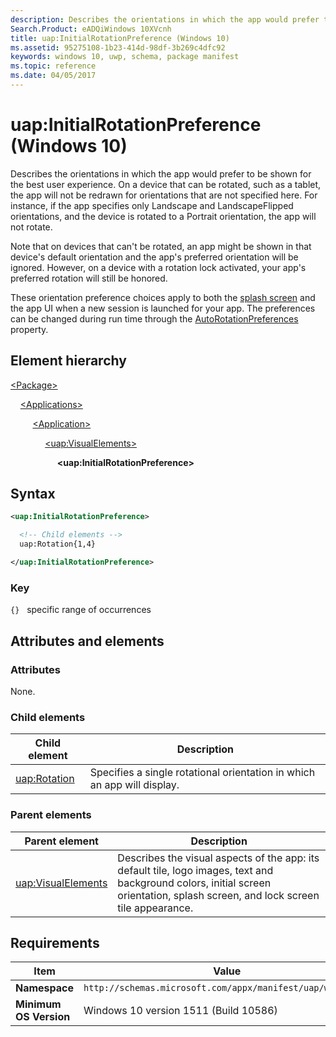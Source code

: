 ```yaml
---
description: Describes the orientations in which the app would prefer to be shown for the best user experience (Windows 10).
Search.Product: eADQiWindows 10XVcnh
title: uap:InitialRotationPreference (Windows 10)
ms.assetid: 95275108-1b23-414d-98df-3b269c4dfc92
keywords: windows 10, uwp, schema, package manifest
ms.topic: reference
ms.date: 04/05/2017
---
```


# uap:InitialRotationPreference (Windows 10)

Describes the orientations in which the app would prefer to be shown for the best user experience. On a device that can be rotated, such as a tablet, the app will not be redrawn for orientations that are not specified here. For instance, if the app specifies only Landscape and LandscapeFlipped orientations, and the device is rotated to a Portrait orientation, the app will not rotate.

Note that on devices that can't be rotated, an app might be shown in that device's default orientation and the app's preferred orientation will be ignored. However, on a device with a rotation lock activated, your app's preferred rotation will still be honored.

These orientation preference choices apply to both the [splash screen](../appxmanifestschema2013/element-splashscreen.md) and the app UI when a new session is launched for your app. The preferences can be changed during run time through the [AutoRotationPreferences](/uwp/api/Windows.Graphics.Display.DisplayInformation) property.

## Element hierarchy

[\<Package\>](element-package.md)

&nbsp;&nbsp;&nbsp;&nbsp;[\<Applications\>](element-applications.md)

&nbsp;&nbsp;&nbsp;&nbsp; &nbsp;&nbsp;&nbsp;&nbsp;[\<Application\>](element-application.md)

&nbsp;&nbsp;&nbsp;&nbsp; &nbsp;&nbsp;&nbsp;&nbsp; &nbsp;&nbsp;&nbsp;&nbsp;[\<uap:VisualElements\>](element-uap-visualelements.md)

&nbsp;&nbsp;&nbsp;&nbsp; &nbsp;&nbsp;&nbsp;&nbsp; &nbsp;&nbsp;&nbsp;&nbsp; &nbsp;&nbsp;&nbsp;&nbsp;**\<uap:InitialRotationPreference\>**

## Syntax

```xml
<uap:InitialRotationPreference>

  <!-- Child elements -->
  uap:Rotation{1,4}

</uap:InitialRotationPreference>
```

### Key

`{}`   specific range of occurrences

## Attributes and elements

### Attributes

None.

### Child elements

| Child element | Description |
|-|-|
| [uap:Rotation](element-uap-rotation.md) | Specifies a single rotational orientation in which an app will display. |

### Parent elements

| Parent element | Description |
|-|-|
| [uap:VisualElements](element-uap-visualelements.md) | Describes the visual aspects of the app: its default tile, logo images, text and background colors, initial screen orientation, splash screen, and lock screen tile appearance. |

## Requirements

| Item | Value |
|--|--|
| **Namespace** | `http://schemas.microsoft.com/appx/manifest/uap/windows10` |
| **Minimum OS Version** | Windows 10 version 1511 (Build 10586) |
